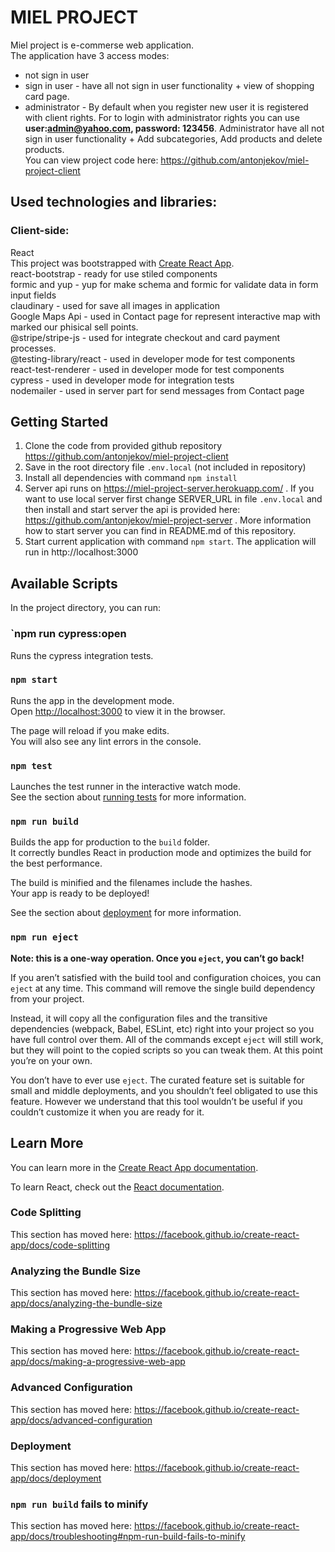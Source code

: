 # MIEL PROJECT

Miel project is e-commerse web application.<br />
The application have 3 access modes:<br />
- not sign in user <br />
- sign in user - have all not sign in user functionality + view of shopping card page.<br />
- administrator - By default when you register new user it is registered with client rights. For to login with administrator rights you can use <b>user:admin@yahoo.com, password: 123456</b>. Administrator have all not sign in user functionality + Add subcategories, Add products and delete products.<br />
You can view project code here: https://github.com/antonjekov/miel-project-client 

## Used technologies and libraries:
 
### Client-side:
React<br /> 
This project was bootstrapped with [Create React App](https://github.com/facebook/create-react-app).<br />
react-bootstrap - ready for use stiled components<br />
formic and yup - yup for make schema and formic for validate data in form input fields<br />
claudinary - used for save all images in application<br />
Google Maps Api - used in Contact page for represent interactive map with marked our phisical sell points.<br />
@stripe/stripe-js - used for integrate checkout and card payment processes.<br />
@testing-library/react - used in developer mode for test components<br />
react-test-renderer - used in developer mode for test components<br />
cypress - used in developer mode for integration tests<br />
nodemailer - used in server part for send messages from Contact page

## Getting Started

1. Clone the code from provided github repository https://github.com/antonjekov/miel-project-client
2. Save in the root directory file `.env.local` (not included in repository)
3. Install all dependencies with command `npm install`
4. Server api runs on https://miel-project-server.herokuapp.com/ . If you want to use local server first change SERVER_URL in file `.env.local` and then install and start server the api is provided here: https://github.com/antonjekov/miel-project-server . More information how to start server you can find in README.md of this repository. 
5. Start current application with command `npm start`. The application will run in http://localhost:3000

## Available Scripts

In the project directory, you can run:

### `npm run cypress:open
Runs the cypress integration tests.<br/>

### `npm start`

Runs the app in the development mode.<br />
Open [http://localhost:3000](http://localhost:3000) to view it in the browser.

The page will reload if you make edits.<br />
You will also see any lint errors in the console.

### `npm test`

Launches the test runner in the interactive watch mode.<br />
See the section about [running tests](https://facebook.github.io/create-react-app/docs/running-tests) for more information.

### `npm run build`

Builds the app for production to the `build` folder.<br />
It correctly bundles React in production mode and optimizes the build for the best performance.

The build is minified and the filenames include the hashes.<br />
Your app is ready to be deployed!

See the section about [deployment](https://facebook.github.io/create-react-app/docs/deployment) for more information.

### `npm run eject`

**Note: this is a one-way operation. Once you `eject`, you can’t go back!**

If you aren’t satisfied with the build tool and configuration choices, you can `eject` at any time. This command will remove the single build dependency from your project.

Instead, it will copy all the configuration files and the transitive dependencies (webpack, Babel, ESLint, etc) right into your project so you have full control over them. All of the commands except `eject` will still work, but they will point to the copied scripts so you can tweak them. At this point you’re on your own.

You don’t have to ever use `eject`. The curated feature set is suitable for small and middle deployments, and you shouldn’t feel obligated to use this feature. However we understand that this tool wouldn’t be useful if you couldn’t customize it when you are ready for it.

## Learn More

You can learn more in the [Create React App documentation](https://facebook.github.io/create-react-app/docs/getting-started).

To learn React, check out the [React documentation](https://reactjs.org/).

### Code Splitting

This section has moved here: https://facebook.github.io/create-react-app/docs/code-splitting

### Analyzing the Bundle Size

This section has moved here: https://facebook.github.io/create-react-app/docs/analyzing-the-bundle-size

### Making a Progressive Web App

This section has moved here: https://facebook.github.io/create-react-app/docs/making-a-progressive-web-app

### Advanced Configuration

This section has moved here: https://facebook.github.io/create-react-app/docs/advanced-configuration

### Deployment

This section has moved here: https://facebook.github.io/create-react-app/docs/deployment

### `npm run build` fails to minify

This section has moved here: https://facebook.github.io/create-react-app/docs/troubleshooting#npm-run-build-fails-to-minify
